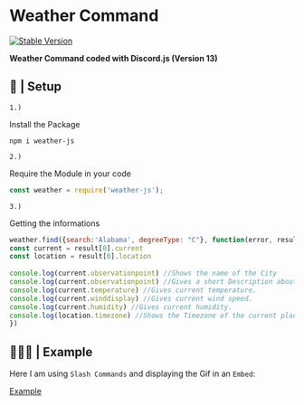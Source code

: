 # Weather Command
[![Stable Version](https://img.shields.io/npm/v/random-gif-api?color=red&style=plastic)](https://www.npmjs.com/package/random-gif-api)

<b>Weather Command coded with Discord.js (Version 13)</b>


## 📂 | Setup
`1.)` <p>Install the Package</p>
```console
npm i weather-js
```
`2.)` <p>Require the Module in your code</p>
```js
const weather = require('weather-js');
```
`3.)` <p>Getting the informations</p>
```js
weather.find({search:'Alabama', degreeType: "C"}, function(error, result){ // degreeType can also be "F" for Fahrenheit.
const current = result[0].current
const location = result[0].location
        
console.log(current.observationpoint) //Shows the name of the City
console.log(current.observationpoint) //Gives a short Description about the weather, example: "Light Rain".
console.log(current.temperature) //Gives current temperature.
console.log(current.winddisplay) //Gives current wind speed.
console.log(current.humidity) //Gives current humidity.
console.log(location.timezone) //Shows the Timezone of the current place.
})
```
## 👨🏼‍💻 | Example
<p> Here I am using <code>Slash Commands</code> and displaying the Gif in an <code>Embed</code>:</p>

[Example](https://github.com/yungbeatz/Weather-Command/blob/main/example.js)

